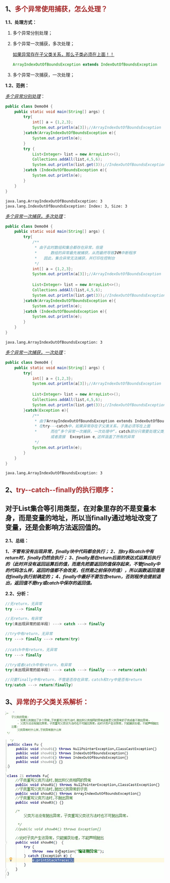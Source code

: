 ## 1、<span style="color:brown">多个异常使用捕获，怎么处理？</span>

**1.1、处理方式：**

1. 多个异常分别处理；

2. 多个异常一次捕获，多次处理；

   <u>如果异常存在子父类关系，那么子类必须在上面！！</u>

   ```java
   ArrayIndexOutOfBoundsException extends IndexOutOfBoundsException
   ```

3. 多个异常一次捕获，一次处理；

**1.2、范例：**

<u>*多个异常分别处理*</u>：

```java
public class Demo04 {
    public static void main(String[] args) {
        try{
            int[] a = {1,2,3};
            System.out.println(a[3]);//ArrayIndexOutOfBoundsException
        }catch(ArrayIndexOutOfBoundsException e){
            System.out.println(e);
        }
        try {
            List<Integer> list = new ArrayList<>();
            Collections.addAll(list,4,5,6);
            System.out.println(list.get(3));//IndexOutOfBoundsException
        }catch (IndexOutOfBoundsException e){
            System.out.println(e);
        }
    }
}
```

```apl
java.lang.ArrayIndexOutOfBoundsException: 3
java.lang.IndexOutOfBoundsException: Index: 3, Size: 3
```

<u>*多个异常一次捕获，多次处理*</u>：

```java
public class Demo04 {
    public static void main(String[] args) {
        try{
            /**
             * 由于此时数组和集合都存在异常，但是
             *      数组的异常最先被捕获，从而最终导致JVM中断程序
             *   因此，集合异常无法捕获，并打印在控制台
             */
            int[] a = {1,2,3};
            System.out.println(a[3]);//ArrayIndexOutOfBoundsException

            List<Integer> list = new ArrayList<>();
            Collections.addAll(list,4,5,6);
            System.out.println(list.get(3));//IndexOutOfBoundsException
        }catch(ArrayIndexOutOfBoundsException e){
            System.out.println(e);
        }catch (IndexOutOfBoundsException e){
            System.out.println(e);
        }
    }
}
```

```apl
java.lang.ArrayIndexOutOfBoundsException: 3
```

<u>*多个异常一次捕获，一次处理*</u>：

```java
public class Demo04 {
    public static void main(String[] args) {
        try{
            int[] a = {1,2,3};
            System.out.println(a[3]);//ArrayIndexOutOfBoundsException

            List<Integer> list = new ArrayList<>();
            Collections.addAll(list,4,5,6);
            System.out.println(list.get(3));//IndexOutOfBoundsException
        }catch(Exception e){
            /**
             * 由于ArrayIndexOutOfBoundsException extends IndexOutOfBoundsException
             * 在try---catch中，如果异常存在子父类关系，子类必须写在上面
             *      而在”多个异常一次捕获，一次处理中“，catch部分只需要处理父类异常即可！！
             		或者直接  Exception e,这样涵盖了所有的异常
             */
            System.out.println(e);
        }
    }
}
```

```apl
java.lang.ArrayIndexOutOfBoundsException: 3
```



## 2、<span style="color:brown">try--catch--finally的执行顺序：</span>

## 对于List集合等引用类型，在对象里存的不是变量本身，而是变量的地址，所以当finally通过地址改变了变量，还是会影响方法返回值的。

**2.1、总结：**

***1、不管有没有出现异常，finally块中代码都会执行；***
***2、当try和catch中有return时，finally仍然会执行；***
***3、finally是在return后面的表达式运算后执行的（此时并没有返回运算后的值，而是先把要返回的值保存起来，不管finally中的代码怎么样，返回的值都不会改变，任然是之前保存的值），所以函数返回值是在finally执行前确定的；***
***4、finally中最好不要包含return，否则程序会提前退出，返回值不是try或catch中保存的返回值。***

**2.2、分析：**

````java
//无return，无异常
try ---> finally
````

```java
//无return，有异常
try(未出现异常的前半段) ---> catch ---> finally
```

```java
//try中有return，无异常
try ---> finally ---> return(try)

//catch中有return，无异常
try ---> finally
```

```java
//try或者catch中有return，有异常
try(未出现异常的前半段) ---> catch ---> finally ---> return(catch)
```

```java
//只要finally中有return，不管是否存在异常，catch和try中是否有return
try/catch ---> return(finally)
```



## 3、<span style="color:brown">异常的子父类关系解析：</span>

![解释](https://raw.githubusercontent.com/root-bine/image/main/Typora-image/%E5%AD%90%E7%88%B6%E7%B1%BB%E5%BC%82%E5%B8%B8%E8%A7%A3%E9%87%8A.png)

<img src="https://raw.githubusercontent.com/root-bine/image/main/Typora-image/%E7%88%B6%E7%B1%BB%E4%BB%A3%E7%A0%81.png" alt="父类" style="zoom:67%;" />

<img src="https://raw.githubusercontent.com/root-bine/image/main/Typora-image/%E5%AD%90%E7%B1%BB%E4%BB%A3%E7%A0%81.png" alt="子类" style="zoom:67%;" />
